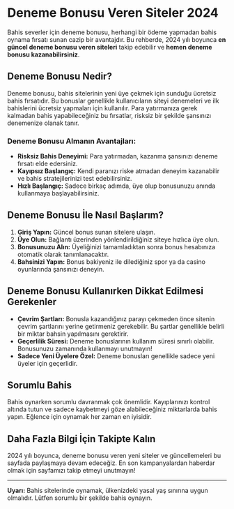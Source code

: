 # Deneme Bonusu Veren Siteler 2024

Bahis severler için deneme bonusu, herhangi bir ödeme yapmadan bahis oynama fırsatı sunan cazip bir avantajdır. Bu rehberde, 2024 yılı boyunca **en güncel deneme bonusu veren siteleri** takip edebilir ve **hemen deneme bonusu kazanabilirsiniz**.

## Deneme Bonusu Nedir?

Deneme bonusu, bahis sitelerinin yeni üye çekmek için sunduğu ücretsiz bahis fırsatıdır. Bu bonuslar genellikle kullanıcıların siteyi denemeleri ve ilk bahislerini ücretsiz yapmaları için kullanılır. Para yatırmanıza gerek kalmadan bahis yapabileceğiniz bu fırsatlar, risksiz bir şekilde şansınızı denemenize olanak tanır.

### Deneme Bonusu Almanın Avantajları:
- **Risksiz Bahis Deneyimi:** Para yatırmadan, kazanma şansınızı deneme fırsatı elde edersiniz.
- **Kayıpsız Başlangıç:** Kendi paranızı riske atmadan deneyim kazanabilir ve bahis stratejilerinizi test edebilirsiniz.
- **Hızlı Başlangıç:** Sadece birkaç adımda, üye olup bonusunuzu anında kullanmaya başlayabilirsiniz.

## Deneme Bonusu İle Nasıl Başlarım?

1. **Giriş Yapın:** Güncel bonus sunan sitelere ulaşın.
2. **Üye Olun:** Bağlantı üzerinden yönlendirildiğiniz siteye hızlıca üye olun.
3. **Bonusunuzu Alın:** Üyeliğinizi tamamladıktan sonra bonus hesabınıza otomatik olarak tanımlanacaktır.
4. **Bahsinizi Yapın:** Bonus bakiyeniz ile dilediğiniz spor ya da casino oyunlarında şansınızı deneyin.

## Deneme Bonusu Kullanırken Dikkat Edilmesi Gerekenler

- **Çevrim Şartları:** Bonusla kazandığınız parayı çekmeden önce sitenin çevrim şartlarını yerine getirmeniz gerekebilir. Bu şartlar genellikle belirli bir miktar bahsin yapılmasını gerektirir.
- **Geçerlilik Süresi:** Deneme bonuslarının kullanım süresi sınırlı olabilir. Bonusunuzu zamanında kullanmayı unutmayın!
- **Sadece Yeni Üyelere Özel:** Deneme bonusları genellikle sadece yeni üyeler için geçerlidir.

## Sorumlu Bahis

Bahis oynarken sorumlu davranmak çok önemlidir. Kayıplarınızı kontrol altında tutun ve sadece kaybetmeyi göze alabileceğiniz miktarlarda bahis yapın. Eğlence için oynamak her zaman en iyisidir.

## Daha Fazla Bilgi İçin Takipte Kalın

2024 yılı boyunca, deneme bonusu veren yeni siteler ve güncellemeleri bu sayfada paylaşmaya devam edeceğiz. En son kampanyalardan haberdar olmak için sayfamızı takip etmeyi unutmayın!

---

**Uyarı:** Bahis sitelerinde oynamak, ülkenizdeki yasal yaş sınırına uygun olmalıdır. Lütfen sorumlu bir şekilde bahis oynayın.

